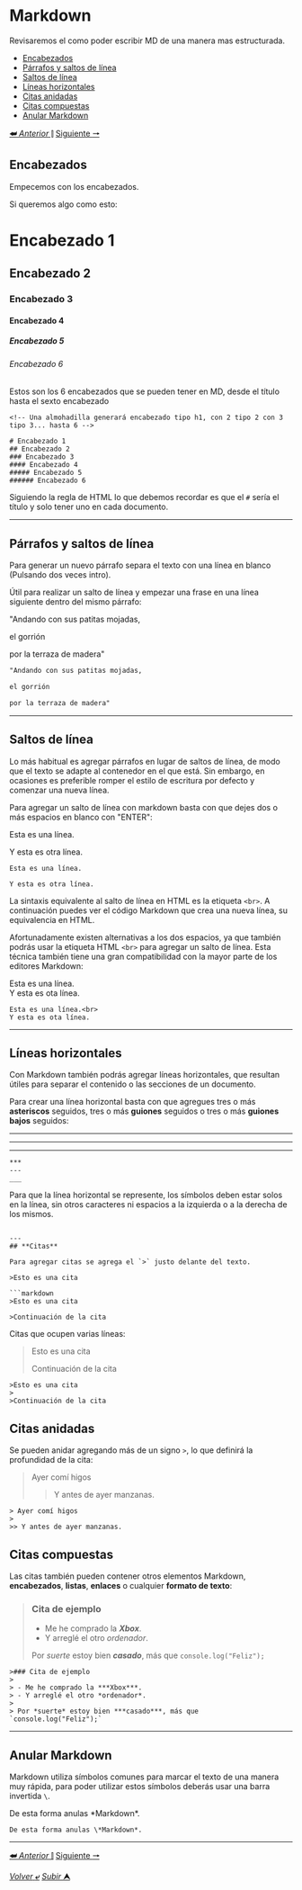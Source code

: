 # **Markdown**

Revisaremos el como poder escribir MD de una manera mas estructurada.

- [Encabezados](#encabezados)
- [Párrafos y saltos de línea](#párrafos-y-saltos-de-línea)
- [Saltos de línea](#saltos-de-línea)
- [Líneas horizontales](#líneas-horizontales)
- [Citas anidadas](#citas-anidadas)
- [Citas compuestas](#citas-compuestas)
- [Anular Markdown](#anular-markdown)

[**&#11176;** *Anterior* &#11007;](/README.md "Menú Inicial") 
[Siguiente **&#129042;**](/MarkDown/formatoDeTexto.md "Formato de texto")
## **Encabezados**
Empecemos con los encabezados.

Si queremos algo como esto:

# Encabezado 1
## Encabezado 2
### Encabezado 3
#### Encabezado 4
##### Encabezado 5
###### Encabezado 6

Estos son los 6 encabezados que se pueden tener en MD, desde el título hasta el sexto encabezado

```MD
<!-- Una almohadilla generará encabezado tipo h1, con 2 tipo 2 con 3 tipo 3... hasta 6 -->

# Encabezado 1
## Encabezado 2
### Encabezado 3
#### Encabezado 4
##### Encabezado 5
###### Encabezado 6
```
Siguiendo la regla de HTML lo que debemos recordar es que el `#` sería el título y solo tener uno en cada documento.

---

## **Párrafos y saltos de línea**

Para generar un nuevo párrafo separa el texto con una línea en blanco (Pulsando dos veces intro).

Útil para realizar un salto de línea y empezar una frase en una línea siguiente dentro del mismo párrafo:

"Andando con sus patitas mojadas,

el gorrión

por la terraza de madera"

```md
"Andando con sus patitas mojadas,

el gorrión

por la terraza de madera"
```

---

## Saltos de línea

Lo más habitual es agregar párrafos en lugar de saltos de línea, de modo que el texto se adapte al contenedor en el que está. Sin embargo, en ocasiones es preferible romper el estilo de escritura por defecto y comenzar una nueva línea.

Para agregar un salto de línea con markdown basta con que dejes dos o más espacios en blanco con "ENTER":

Esta es una línea.  

Y esta es otra línea.

```
Esta es una línea.  

Y esta es otra línea.
```
La sintaxis equivalente al salto de línea en HTML es la etiqueta ``<br>``. A continuación puedes ver el código Markdown que crea una nueva línea, su equivalencia en HTML.

Afortunadamente existen alternativas a los dos espacios, ya que también podrás usar la etiqueta HTML ``<br>`` para agregar un salto de línea. Esta técnica también tiene una gran compatibilidad con la mayor parte de los editores Markdown:

Esta es una línea.<br>
Y esta es ota línea.

```
Esta es una línea.<br>
Y esta es ota línea.
```
---

## Líneas horizontales
Con Markdown también podrás agregar líneas horizontales, que resultan útiles para separar el contenido o las secciones de un documento.

Para crear una línea horizontal basta con que agregues tres o más **asteriscos** seguidos, tres o más **guiones** seguidos o tres o más **guiones bajos** seguidos:

***
---
___

```
***
---
___
```
Para que la línea horizontal se represente, los símbolos deben estar solos en la línea, sin otros caracteres ni espacios a la izquierda o a la derecha de los mismos.

```
```
```
---
## **Citas**

Para agregar citas se agrega el `>` justo delante del texto.

>Esto es una cita

```markdown
>Esto es una cita

>Continuación de la cita
```
Citas que ocupen varias líneas:

>Esto es una cita
>
>Continuación de la cita
```
>Esto es una cita
>
>Continuación de la cita
```
## Citas anidadas
Se pueden anidar agregando más de un signo `>`, lo que definirá la profundidad de la cita:

> Ayer comí higos
>
>> Y antes de ayer manzanas.
```
> Ayer comí higos
>
>> Y antes de ayer manzanas.
```
## Citas compuestas

Las citas también pueden contener otros elementos Markdown, **encabezados**, **listas**, **enlaces** o cualquier **formato de texto**:

>### Cita de ejemplo
>
> - Me he comprado la ***Xbox***.
> - Y arreglé el otro *ordenador*.
>
> Por *suerte* estoy bien ***casado***, más que `console.log("Feliz");`

```
>### Cita de ejemplo
>
> - Me he comprado la ***Xbox***.
> - Y arreglé el otro *ordenador*.
>
> Por *suerte* estoy bien ***casado***, más que `console.log("Feliz");`
```
---

## Anular Markdown

Markdown utiliza símbolos comunes para marcar el texto de una manera muy rápida, para poder utilizar estos símbolos deberás usar una barra invertida ``\``.

De esta forma anulas \*Markdown*.

    De esta forma anulas \*Markdown*.

---

[**&#11176;** *Anterior* &#11007;](/README.md "Menú Inicial") 
[Siguiente **&#129042;**](/MarkDown/formatoDeTexto.md "Formato de texto")

[*Volver* **&ldca;**](/MarkDown/README.md "Regresar a página Principal") 
[*Subir* **&#11165;**](#markdown "Ir al título")





